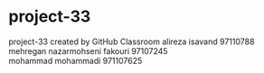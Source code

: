 # project-33
project-33 created by GitHub Classroom
alireza isavand 97110788
mehregan nazarmohseni fakouri 97107245  
mohammad mohammadi 971107625